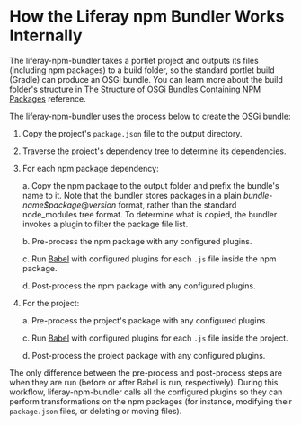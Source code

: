 # How the Liferay npm Bundler Works Internally [](id=how-the-liferay-npm-bundler-works-internally)

The liferay-npm-bundler takes a portlet project and outputs its files 
(including npm packages) to a build folder, so the standard portlet build 
(Gradle) can produce an OSGi bundle. You can learn more about the build folder's 
structure in 
[The Structure of OSGi Bundles Containing NPM Packages](/develop/reference/-/knowledge_base/7-1/the-structure-of-osgi-bundles-containing-npm-packages) 
reference. 

The liferay-npm-bundler uses the process below to create the OSGi bundle:

1.  Copy the project's `package.json` file to the output directory.

2.  Traverse the project's dependency tree to determine its dependencies.

3.  For each npm package dependency:

    a. Copy the npm package to the output folder and prefix the bundle's name 
    to it. Note that the bundler stores packages in a plain 
    *bundle-name$package*@*version* format, rather than the standard 
    node_modules tree format. To determine what is copied, the bundler invokes a 
    plugin to filter the package file list. 

    b. Pre-process the npm package with any configured plugins.

    c. Run 
       [Babel](https://babeljs.io/) with configured plugins for each `.js` file 
       inside the npm package.

    d. Post-process the npm package with any configured plugins.

4.  For the project:

    a. Pre-process the project's package with any configured plugins.

    c. Run 
       [Babel](https://babeljs.io/) with configured plugins for each `.js` file
       inside the project.

    d. Post-process the project package with any configured plugins.

The only difference between the pre-process and post-process steps are when they 
are run (before or after Babel is run, respectively). During this workflow, 
liferay-npm-bundler calls all the configured plugins so they can perform 
transformations on the npm packages (for instance, modifying their `package.json` 
files, or deleting or moving files). 
